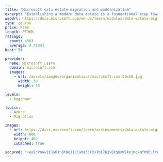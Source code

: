 ```yaml
---
title: "Microsoft data estate migration and modernization"
excerpt: "Establishing a modern data estate is a foundational step toward digital transformation. A modern data estate enables timely insights and decision making across all your data, and sets the foundation for AI. A data estate is all of the data an organization owns. When you migrate this data to the cloud or modernize your environment on-premises you can gain important insights to fuel innovation."
webUrl: https://docs.microsoft.com/en-us/learn/modules/data-estate-migration-and-modernization/
type: course
price: Free
length: PT36M
ratings:
  count: 4503
  average: 4.71841
heat: 50

provider:
  name: Microsoft Learn
  domain: microsoft.com
  images:
    - url: /assets/images/organizations/microsoft.com-50x50.jpg
      width: 50
      height: 50

levels:
  - Beginner

topics:
  - Azure
  - Migration

images:
  - url: https://docs.microsoft.com/learn/achievements/data-estate-migration-and-modernization-social.png
    width: 800
    height: 400
    isCached: true

secured: "+eeJnPnww2iHG6in8bDeJ1LIaVa5CFhs7m17hIvBYq6XWJkxjnc/nfm5hLFrgchnfzS40Sy3sSBoLcEuW4jXAVHoCawmItokPT5OyQI2LtQLbC+K1Mfgngv/WmfzDMkqLMs/iyCGDcjY9gmAq3191oVyn7VyR0YvNlu+Uvo5YZSzCtpqKr0hCGf0RlJYhlB/p4Ua37JK4Arv3vR8gQb7uh2in3G67D9DizDdAxwYt5pXU3NnoD9PM8am+xnCMGwILo1QZJP6yklhnyiFZCgzk11QUqLNsc4DQ192qMr1Evzppa1tFqUIT9cNvKEYA6r1q82A/2S7oIDO1KR1YG4ii08uP+Y4M64mOiUJSYVii8pTNHU703V3ct9RqRXCb8P1lfWuOyGUOr4k67KQ7K6uGZMQZM4BsE/dkHCi98ZBK6U=;wue7vR7+mxXrG+XfeQQq0A=="
---
```


